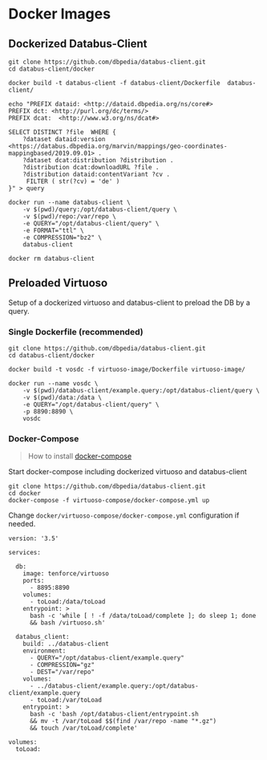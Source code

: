 # Docker Images

## Dockerized Databus-Client

```
git clone https://github.com/dbpedia/databus-client.git
cd databus-client/docker

docker build -t databus-client -f databus-client/Dockerfile  databus-client/

echo "PREFIX dataid: <http://dataid.dbpedia.org/ns/core#>
PREFIX dct: <http://purl.org/dc/terms/>
PREFIX dcat:  <http://www.w3.org/ns/dcat#>

SELECT DISTINCT ?file  WHERE {
    ?dataset dataid:version <https://databus.dbpedia.org/marvin/mappings/geo-coordinates-mappingbased/2019.09.01> .
    ?dataset dcat:distribution ?distribution .
    ?distribution dcat:downloadURL ?file .
    ?distribution dataid:contentVariant ?cv .
     FILTER ( str(?cv) = 'de' )
}" > query

docker run --name databus-client \
    -v $(pwd)/query:/opt/databus-client/query \
    -v $(pwd)/repo:/var/repo \
    -e QUERY="/opt/databus-client/query" \
    -e FORMAT="ttl" \
    -e COMPRESSION="bz2" \
    databus-client

docker rm databus-client
```

## Preloaded Virtuoso

Setup of a dockerized virtuoso and databus-client to preload the DB by a query.

### Single Dockerfile (recommended)

```
git clone https://github.com/dbpedia/databus-client.git
cd databus-client/docker

docker build -t vosdc -f virtuoso-image/Dockerfile virtuoso-image/

docker run --name vosdc \
    -v $(pwd)/databus-client/example.query:/opt/databus-client/query \
    -v $(pwd)/data:/data \
    -e QUERY="/opt/databus-client/query" \
    -p 8890:8890 \
    vosdc
```

### Docker-Compose 

> How to install [docker-compose](https://docs.docker.com/compose/install/) 

Start docker-compose including dockerized virtuoso and databus-client

```
git clone https://github.com/dbpedia/databus-client.git
cd docker
docker-compose -f virtuoso-compose/docker-compose.yml up 
```

Change `docker/virtuoso-compose/docker-compose.yml` configuration if needed.

```
version: '3.5'

services:

  db:
    image: tenforce/virtuoso
    ports:
      - 8895:8890
    volumes:
      - toLoad:/data/toLoad
    entrypoint: >
      bash -c 'while [ ! -f /data/toLoad/complete ]; do sleep 1; done
      && bash /virtuoso.sh'

  databus_client:
    build: ../databus-client
    environment:
      - QUERY="/opt/databus-client/example.query"
      - COMPRESSION="gz"
      - DEST="/var/repo"
    volumes:
      - ../databus-client/example.query:/opt/databus-client/example.query
      - toLoad:/var/toLoad
    entrypoint: >
      bash -c 'bash /opt/databus-client/entrypoint.sh
      && mv -t /var/toLoad $$(find /var/repo -name "*.gz")
      && touch /var/toLoad/complete'

volumes:
  toLoad:
```


